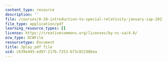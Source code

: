 ```yaml
---
content_type: resource
description: ''
file: /courses/8-20-introduction-to-special-relativity-january-iap-2021/c639e445ed97217b7253b73c02198bea_Pf_PvckSdTg.pdf
file_type: application/pdf
learning_resource_types: []
license: https://creativecommons.org/licenses/by-nc-sa/4.0/
ocw_type: OCWFile
resourcetype: Document
title: 3play pdf file
uid: c639e445-ed97-217b-7253-b73c02198bea
---
```

